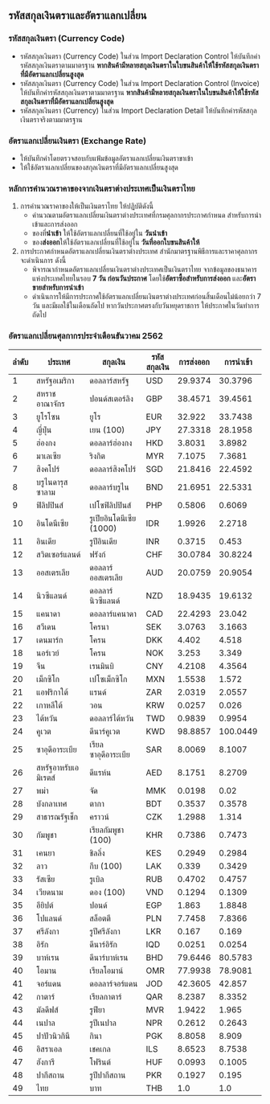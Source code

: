 ## รหัสสกุลเงินตราและอัตราแลกเปลี่ยน 

### รหัสสกุลเงินตรา (Currency Code) 
- รหัสสกุลเงินตรา (Currency Code) ในส่วน Import Declaration Control ให้บันทึกค่ารหัสสกุลเงินตราตามมาตรฐาน **หากสินค้ามีหลายสกุลเงินตราในใบขนสินค้าให้ใช้รหัสสกุลเงินตราที่มีอัตราแลกเปลี่ยนสูงสุด**
- รหัสสกุลเงินตรา (Currency Code) ในส่วน Import Declaration Control (Invoice) ให้บันทึกค่ารหัสสกุลเงินตราตามมาตรฐาน **หากสินค้ามีหลายสกุลเงินตราในใบขนสินค้าให้ใช้รหัสสกุลเงินตราที่มีอัตราแลกเปลี่ยนสูงสุด**
- รหัสสกุลเงินตรา (Currency) ในส่วน Import Declaration Detail ให้บันทึกค่ารหัสสกุลเงินตราจริงตามมาตรฐาน 

### อัตราแลกเปลี่ยนเงินตรา (Exchange Rate)
-	ให้บันทึกค่าโดยตรวจสอบกับแฟ้มข้อมูลอัตราแลกเปลี่ยนเงินตราขาเข้า 
-	ให้ใช้อัตราแลกเปลี่ยนของสกุลเงินตราที่มีอัตราแลกเปลี่ยนสูงสุด

### หลักการคำนวณราคาของจากเงินตราต่างประเทศเป็นเงินตราไทย
1. การคำนวณราคาของให้เป็นเงินตราไทย ให้ปฏิบัติดังนี้
	- คำนวณตามอัตราแลกเปลี่ยนเงินตราต่างประเทศที่กรมศุลกากรประกาศกำหนด  สำหรับการนำเข้าและการส่งออก 
	- ของที่**นำเข้า** ให้ใช้อัตราแลกเปลี่ยนที่ใช้อยู่ใน **วันนำเข้า**
	-  ของ**ส่งออก**ให้ใช้อัตราแลกเปลี่ยนที่ใช้อยู่ใน **วันที่ออกใบขนสินค้าให้**
2. การประกาศกำหนดอัตราแลกเปลี่ยนเงินตราต่างประเทศ สำนักมาตรฐานพิธีการและราคาศุลกากร จะดำเนินการ ดังนี้
	- พิจารณากำหนดอัตราแลกเปลี่ยนเงินตราต่างประเทศเป็นเงินตราไทย จากข้อมูลของธนาคารแห่งประเทศไทยในรอบ **7 วัน ก่อนวันประกาศ**  โดยใช้**อัตราซื้อสำหรับการส่งออก** และ**อัตราขายสำหรับการนำเข้า**
	- ดำเนินการให้มีการประกาศใช้อัตราแลกเปลี่ยนเงินตราต่างประเทศก่อนสิ้นเดือนไม่น้อยกว่า 7 วัน และมีผลใช้ในเดือนถัดไป หากวันประกาศตรงกับวันหยุดราชการ ให้ประกาศในวันทำการถัดไป

### อัตราแลกเปลี่ยนศุลกากรประจำเดือนธันวาคม 2562
| ลำดับ |ประเทศ |สกุลเงิน |รหัสสกุลเงิน |การส่งออก |การนำเข้า |
|-----|----------|----------|----------|----------|----------|
| 1 |สหรัฐอเมริกา |ดอลลาร์สหรัฐ |USD |29.9374 |30.3796 |
| 2 |สหราชอาณาจักร |ปอนด์สเตอร์ลิง |GBP |38.4571 |39.4561 |
| 3 |ยูโรโซน |ยูโร |EUR |32.922 |33.7438 |
| 4 |ญี่ปุ่น |เยน (100) |JPY |27.3318 |28.1958 |
| 5 |ฮ่องกง |ดอลลาร์ฮ่องกง |HKD |3.8031 |3.8982 |
| 6 |มาเลเซีย |ริงกิต |MYR |7.1075 |7.3681 |
| 7 |สิงคโปร์ |ดอลลาร์สิงคโปร์ |SGD |21.8416 |22.4592 |
| 8 |บรูไนดารุสซาลาม |ดอลลาร์บรูไน |BND |21.6951 |22.5331 |
| 9 |ฟิลิปปินส์ |เปโซฟิลิปปินส์ |PHP |0.5806 |0.6069 |
| 10 |อินโดนีเซีย |รูเปียอินโดนีเซีย (1000) |IDR |1.9926 |2.2718 |
| 11 |อินเดีย |รูปีอินเดีย |INR |0.3715 |0.453 |
| 12 |สวิตเซอร์แลนด์ |ฟรังก์ |CHF |30.0784 |30.8224 |
| 13 |ออสเตรเลีย |ดอลลาร์ออสเตรเลีย |AUD |20.0759 |20.9054 |
| 14 |นิวซีแลนด์ |ดอลลาร์นิวซีแลนด์ |NZD |18.9435 |19.6132 |
| 15 |แคนาดา |ดอลลาร์แคนาดา |CAD |22.4293 |23.042 |
| 16 |สวีเดน |โครนา |SEK |3.0763 |3.1663 |
| 17 |เดนมาร์ก |โครน |DKK |4.402 |4.518 |
| 18 |นอร์เวย์ |โครน |NOK |3.253 |3.349 |
| 19 |จีน |เรนมินบิ |CNY |4.2108 |4.3564 |
| 20 |เม็กซิโก |เปโซเม็กซิโก |MXN |1.5538 |1.572 |
| 21 |แอฟริกาใต้ |แรนด์ |ZAR |2.0319 |2.0557 |
| 22 |เกาหลีใต้ |วอน |KRW |0.0257 |0.026 |
| 23 |ไต้หวัน |ดอลลาร์ไต้หวัน |TWD |0.9839 |0.9954 |
| 24 |คูเวต |ดีนาร์คูเวต |KWD |98.8857 |100.0449 |
| 25 |ซาอุดีอาระเบีย |เรียลซาอุดีอาระเบีย |SAR |8.0069 |8.1007 |
| 26 |สหรัฐอาหรับเอมิเรตส์ |ดีแรห์น |AED |8.1751 |8.2709 |
| 27 |พม่า |จัด |MMK |0.0198 |0.02 |
| 28 |บังกลาเทศ |ตากา |BDT |0.3537 |0.3578 |
| 29 |สาธารณรัฐเช็ก |คราวน์ |CZK |1.2988 |1.314 |
| 30 |กัมพูชา |เรียลกัมพูชา (100) |KHR |0.7386 |0.7473 |
| 31 |เคนยา |ชิลลิ่ง |KES |0.2949 |0.2984 |
| 32 |ลาว |กีบ (100) |LAK |0.339 |0.3429 |
| 33 |รัสเซีย |รูเบิล |RUB |0.4702 |0.4757 |
| 34 |เวียดนาม |ดอง (100) |VND |0.1294 |0.1309 |
| 35 |อียิปต์ |ปอนด์ |EGP |1.863 |1.8848 |
| 36 |โปแลนด์ |สล็อตตี |PLN |7.7458 |7.8366 |
| 37 |ศรีลังกา |รูปีศรีลังกา |LKR |0.167 |0.169 |
| 38 |อิรัก |ดีนาร์อิรัก |IQD |0.0251 |0.0254 |
| 39 |บาห์เรน |ดีนาร์บาห์เรน |BHD |79.6446 |80.5783 |
| 40 |โอมาน |เรียลโอมาน์ |OMR |77.9938 |78.9081 |
| 41 |จอร์แดน |ดอลลาร์จอร์แดน |JOD |42.3605 |42.857 |
| 42 |กาตาร์ |เรียลกาตาร์ |QAR |8.2387 |8.3352 |
| 43 |มัลดีฟส์ |รูฟียา |MVR |1.9422 |1.965 |
| 44 |เนปาล |รูปีเนปาล |NPR |0.2612 |0.2643 |
| 45 |ปาปัวนิวกินี |กินา |PGK |8.8058 |8.909 |
| 46 |อิสราเอล |เชคเกล |ILS |8.6523 |8.7538 |
| 47 |ฮังการี |โฟรินต์ |HUF |0.0993 |0.1005 |
| 48 |ปากีสถาน |รูปีปากีสถาน |PKR |0.1927 |0.195 |
| 49 |ไทย |บาท |THB |1.0 |1.0 |

<!--stackedit_data:
eyJoaXN0b3J5IjpbLTM0OTk4MDY4OCwtNjk1NzczMzQ5XX0=
-->